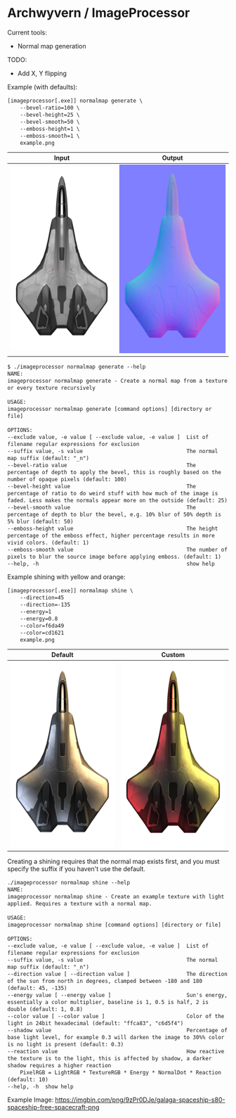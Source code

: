 Archwyvern / ImageProcessor
=================================

Current tools:
- Normal map generation

TODO:
- Add X, Y flipping

Example (with defaults):

    [imageprocessor[.exe]] normalmap generate \
        --bevel-ratio=100 \
        --bevel-height=25 \
        --bevel-smooth=50 \
        --emboss-height=1 \
        --emboss-smooth=1 \
        example.png

Input             |  Output
:-------------------------:|:-------------------------:
![alt text](example.png "Input")  |  ![alt text](example_n.png "Output")

    $ ./imageprocessor normalmap generate --help
    NAME:
    imageprocessor normalmap generate - Create a normal map from a texture or every texture recursively

    USAGE:
    imageprocessor normalmap generate [command options] [directory or file]

    OPTIONS:
    --exclude value, -e value [ --exclude value, -e value ]  List of filename regular expressions for exclusion
    --suffix value, -s value                                 The normal map suffix (default: "_n")
    --bevel-ratio value                                      The percentage of depth to apply the bevel, this is roughly based on the number of opaque pixels (default: 100)
    --bevel-height value                                     The percentage of ratio to do weird stuff with how much of the image is faded. Less makes the normals appear more on the outside (default: 25)
    --bevel-smooth value                                     The percentage of depth to blur the bevel, e.g. 10% blur of 50% depth is 5% blur (default: 50)
    --emboss-height value                                    The height percentage of the emboss effect, higher percentage results in more vivid colors. (default: 1)
    --emboss-smooth value                                    The number of pixels to blur the source image before applying emboss. (default: 1)
    --help, -h                                               show help

Example shining with yellow and orange:

    [imageprocessor[.exe]] normalmap shine \
        --direction=45
        --direction=-135
        --energy=1
        --energy=0.8
        --color=f6da49
        --color=cd1621
        example.png


Default             |  Custom
:-------------------------:|:-------------------------:
![alt text](example_shining_1.png "Default") | ![alt text](example_shining_2.png "Custom")

Creating a shining requires that the normal map exists first, and you must specify the suffix if you haven't use the default.

    ./imageprocessor normalmap shine --help
    NAME:
    imageprocessor normalmap shine - Create an example texture with light applied. Requires a texture with a normal map.

    USAGE:
    imageprocessor normalmap shine [command options] [directory or file]

    OPTIONS:
    --exclude value, -e value [ --exclude value, -e value ]  List of filename regular expressions for exclusion
    --suffix value, -s value                                 The normal map suffix (default: "_n")
    --direction value [ --direction value ]                  The direction of the sun from north in degrees, clamped between -180 and 180 (default: 45, -135)
    --energy value [ --energy value ]                        Sun's energy, essentially a color multiplier, baseline is 1, 0.5 is half, 2 is double (default: 1, 0.8)
    --color value [ --color value ]                          Color of the light in 24bit hexadecimal (default: "ffca83", "c6d5f4")
    --shadow value                                           Percentage of base light level, for example 0.3 will darken the image to 30%% color is no light is present (default: 0.3)
    --reaction value                                         How reactive the texture is to the light, this is affected by shadow, a darker shadow requires a higher reaction
        PixelRGB = LightRGB * TextureRGB * Energy * NormalDot * Reaction (default: 10)
    --help, -h  show help

Example Image: https://imgbin.com/png/9zPr0DJe/galaga-spaceship-s80-spaceship-free-spacecraft-png
